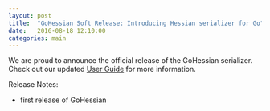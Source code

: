 ```yaml
---
layout: post
title:  "GoHessian Soft Release: Introducing Hessian serializer for Go"
date:   2016-08-18 12:10:00
categories: main
---
```


We are proud to announce the official release of the GoHessian serializer. Check out our updated [User Guide][userGuide] for more information.

Release Notes:

- first release of GoHessian



[userGuide]: http://viant.github.io/GoHessian/GoHessian.html